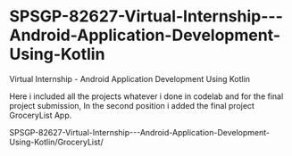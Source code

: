 # SPSGP-82627-Virtual-Internship---Android-Application-Development-Using-Kotlin
Virtual Internship - Android Application Development Using Kotlin

Here i included all the projects whatever i done in codelab and for the final project submission, In the second position i
added the final project GroceryList App.

SPSGP-82627-Virtual-Internship---Android-Application-Development-Using-Kotlin/GroceryList/
